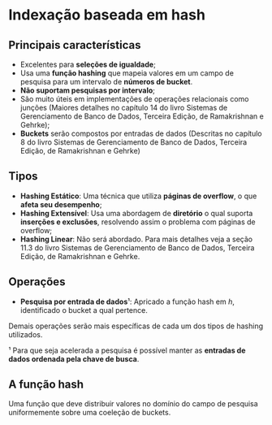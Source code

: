 # Indexação baseada em hash

## Principais características

- Excelentes para **seleções de igualdade**;
- Usa uma **função hashing** que mapeia valores em um campo de pesquisa para um intervalo de **números de bucket**.
- **Não suportam pesquisas por intervalo**;
- São muito úteis em implementações de operações relacionais como junções (Maiores detalhes no capítulo 14 do livro Sistemas de Gerenciamento de
  Banco de Dados, Terceira Edição, de Ramakrishnan e Gehrke);
- **Buckets** serão compostos por entradas de dados (Descritas no capítulo 8 do livro Sistemas de Gerenciamento de
  Banco de Dados, Terceira Edição, de Ramakrishnan e Gehrke)

## Tipos

- **Hashing Estático**: Uma técnica que utiliza **páginas de overflow**, o que **afeta seu desempenho**;
- **Hashing Extensível**: Usa uma abordagem de **diretório** o qual suporta **inserções e exclusões**, resolvendo assim
  o problema com páginas de overflow;
- **Hashing Linear**: Não será abordado. Para mais detalhes veja a seção 11.3 do livro Sistemas de Gerenciamento de
  Banco de Dados, Terceira Edição, de Ramakrishnan e Gehrke.

## Operações

- **Pesquisa por entrada de dados**¹: Apricado a função hash em $h$, identificado o bucket a qual pertence.

Demais operações serão mais específicas de cada um dos tipos de hashing utilizados.

¹ Para que seja acelerada a pesquisa é possível manter as **entradas de dados ordenada pela chave de busca**.

## A função hash

Uma função que deve distribuir valores no domínio do campo de pesquisa uniformemente sobre uma coeleção de buckets.